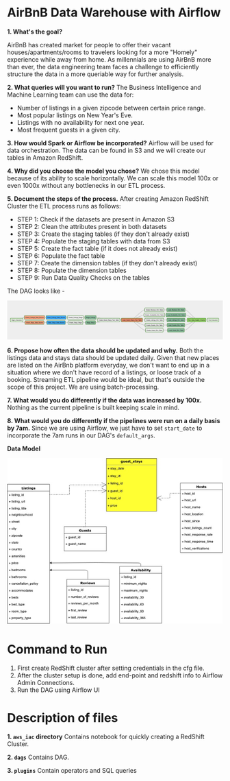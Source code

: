 # AirBnB Data Warehouse with Airflow

__1. What's the goal?__

AirBnB has created market for people to offer their vacant houses/apartments/rooms to travelers looking for a more "Homely" experience while away from home. As millennials are using AirBnB more than ever, the data engineering team faces a challenge to efficiently structure the data in a more queriable way for further analysis.

__2. What queries will you want to run?__
The Business Intelligence and Machine Learning team can use the data for:
* Number of listings in a given zipcode between certain price range.
* Most popular listings on New Year's Eve.
* Listings with no availability for next one year.
* Most frequent guests in a given city.

__3. How would Spark or Airflow be incorporated?__
Airflow will be used for data orchestration. The data can be found in S3 and we will create our tables in Amazon RedShift.

__4. Why did you choose the model you chose?__
We chose this model because of its ability to scale horizontally. We can scale this model 100x or even 1000x without any bottlenecks in our ETL process.

__5. Document the steps of the process.__
After creating Amazon RedShift Cluster the ETL process runs as follows:
* STEP 1: Check if the datasets are present in Amazon S3
* STEP 2: Clean the attributes present in both datasets
* STEP 3: Create the staging tables (if they don't already exist)
* STEP 4: Populate the staging tables with data from S3
* STEP 5: Create the fact table (if it does not already exist)
* STEP 6: Populate the fact table
* STEP 7: Create the dimension tables (if they don't already exist)
* STEP 8: Populate the dimension tables
* STEP 9: Run Data Quality Checks on the tables

The DAG looks like - 

![alt text](https://github.com/shivamgupta/airbnb-data-modeling/blob/master/img/DAG.png)

__6. Propose how often the data should be updated and why.__
Both the listings data and stays data should be updated daily. Given that new places are listed on the AirBnb platform everyday, we don't want to end up in a situation where we don't have record of a listings, or loose track of a booking. Streaming ETL pipeline would be ideal, but that's outside the scope of this project. We are using batch-processing.

__7. What would you do differently if the data was increased by 100x.__
Nothing as the current pipeline is built keeping scale in mind.

__8. What would you do differently if the pipelines were run on a daily basis by 7am.__
Since we are using Airflow, we just have to set `start_date` to incorporate the 7am runs in our DAG's `default_args`.

__Data Model__

![alt text](https://github.com/shivamgupta/airbnb-data-modeling/blob/master/img/Data_Model.jpg)


# Command to Run
1) First create RedShift cluster after setting credentials in the cfg file.
2) After the cluster setup is done, add end-point and redshift info to Airflow Admin Connections.
3) Run the DAG using Airflow UI

# Description of files

__1. `aws_iac` directory__
Contains notebook for quickly creating a RedShift Cluster.

__2. `dags`__
Contains DAG.

__3. `plugins`__
Contain operators and SQL queries
